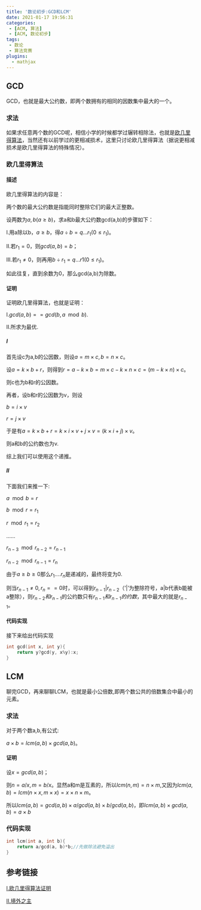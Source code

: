```yaml
---
title: '数论初步:GCD和LCM'
date: 2021-01-17 19:56:31
categories:
 - [ACM, 算法]
 - [ACM, 数论初步]
tags:
 - 数论
 - 算法竞赛
plugins:
  - mathjax
---
```



## GCD

GCD，也就是最大公约数，即两个数拥有的相同的因数集中最大的一个。

### 求法

如果求任意两个数的GCD呢，相信小学的时候都学过辗转相除法，也就是[欧几里得算法](https://baike.baidu.com/item/%E8%BE%97%E8%BD%AC%E7%9B%B8%E9%99%A4%E6%B3%95/4625352?fr=aladdin)，当然还有以前学过的更相减损术，这里只讨论欧几里得算法（据说更相减损术是欧几里得算法的特殊情况）。

### 欧几里得算法

#### 描述

欧几里得算法的内容是：

两个数的最大公约数是指能同时整除它们的最大正整数。

设两数为$a,b(a\geq b)$，求a和b最大公约数gcd(a,b)的步骤如下：

Ⅰ.用a除以b，$a\geq b$，得$a \div b=q…r_1(0\leq r_1)$。

Ⅱ.若$r_1=0$，则$gcd(a,b)=b$；

Ⅲ.若$r_1\neq 0$，则再用$b\div r_1=q…r1(0\leq r_1)$。

如此往复，直到余数为0，那么gcd(a,b)为除数。

#### 证明

证明欧几里得算法，也就是证明：

Ⅰ.$gcd(a,b)==gcd(b,a\mod b)$.

Ⅱ.所求为最优.

##### Ⅰ

首先设c为a,b的公因数，则设$a=m\times c,b=n\times c$。

设$a=k\times b+r$，则得到$r=a-k\times b=m\times c-k\times n\times c=(m-k\times n)\times c$。

则c也为b和r的公因数。

再者，设b和r的公因数为v，则设

$b=i\times v$

$r=j\times v$

于是有$a=k\times b+r=k\times i\times v+j\times v=(k\times i+j)\times v$。

则a和b的公约数也为v.

综上我们可以使用这个递推。

##### Ⅱ

下面我们来推一下:

$a\mod b=r$

$b\mod r=r_1$

$r\mod r_1=r_2$

……

$r_{n-3}\mod r_{n-2}=r_{n-1}$

$r_{n-2}\mod r_{n-1}=r_n$

由于$a\geq b\geq 0$那么$r_1….r_n$是递减的，最终将变为0.

则当$r_{n-1}\neq 0,r_n==0$时，可以得到$r_{n-1}|r_{n-2}$（’|’为整除符号，a|b代表b能被a整除），则$r_{n-2}和r_{n-1}$的公约数只有$r_{n-1}和r_{n-1}的约数$，其中最大的就是$r_{n-1}$。

#### 代码实现

接下来给出代码实现

```C++
int gcd(int x, int y){
    return y?gcd(y, x%y):x;
}
```

## LCM

聊完GCD，再来聊聊LCM，也就是最小公倍数,即两个数公共的倍数集合中最小的元素。

### 求法

对于两个数a,b,有公式:

$a\times b=lcm(a,b)\times gcd(a,b)$。

#### 证明

设$x=gcd(a,b)$；

则$n=a/x,m=b/x$。显然a和m是互素的，所以$lcm(n,m)=n\times m$,又因为$lcm(a,b)=lcm(n\times x,m\times x)=x\times n\times m$。

所以$lcm(a,b)=gcd(a,b)\times a/gcd(a,b)\times b/gcd(a,b)$，即$lcm(a,b)\times gcd(a,b)=a\times b$

### 代码实现

```C++
int lcm(int a, int b){
    return a/gcd(a, b)*b;//先做除法避免溢出
}
```

## 参考链接

[Ⅰ.欧几里得算法证明](https://www.cnblogs.com/kirito-c/p/6910912.html?utm_source=itdadao&amp;utm_medium=referral)

[Ⅱ.境外之主](https://www.cnblogs.com/linyujun/p/5167914.html)